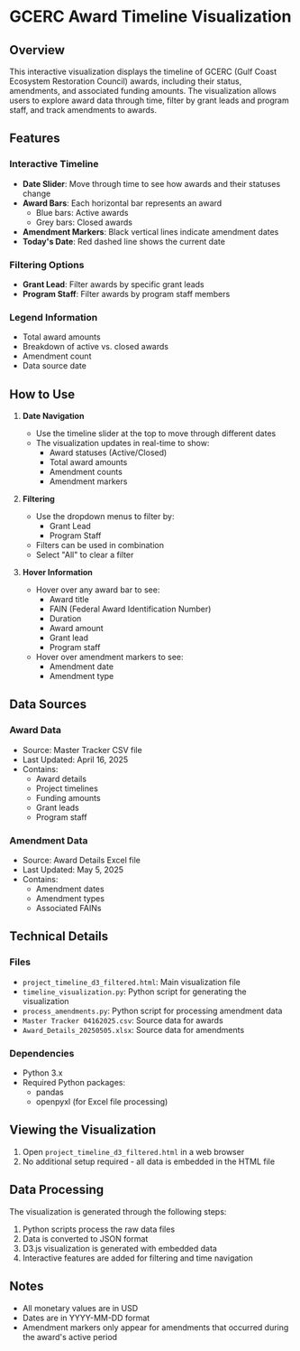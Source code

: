 # GCERC Award Timeline Visualization

## Overview
This interactive visualization displays the timeline of GCERC (Gulf Coast Ecosystem Restoration Council) awards, including their status, amendments, and associated funding amounts. The visualization allows users to explore award data through time, filter by grant leads and program staff, and track amendments to awards.

## Features

### Interactive Timeline
- **Date Slider**: Move through time to see how awards and their statuses change
- **Award Bars**: Each horizontal bar represents an award
  - Blue bars: Active awards
  - Grey bars: Closed awards
- **Amendment Markers**: Black vertical lines indicate amendment dates
- **Today's Date**: Red dashed line shows the current date

### Filtering Options
- **Grant Lead**: Filter awards by specific grant leads
- **Program Staff**: Filter awards by program staff members

### Legend Information
- Total award amounts
- Breakdown of active vs. closed awards
- Amendment count
- Data source date

## How to Use

1. **Date Navigation**
   - Use the timeline slider at the top to move through different dates
   - The visualization updates in real-time to show:
     - Award statuses (Active/Closed)
     - Total award amounts
     - Amendment counts
     - Amendment markers

2. **Filtering**
   - Use the dropdown menus to filter by:
     - Grant Lead
     - Program Staff
   - Filters can be used in combination
   - Select "All" to clear a filter

3. **Hover Information**
   - Hover over any award bar to see:
     - Award title
     - FAIN (Federal Award Identification Number)
     - Duration
     - Award amount
     - Grant lead
     - Program staff
   - Hover over amendment markers to see:
     - Amendment date
     - Amendment type

## Data Sources

### Award Data
- Source: Master Tracker CSV file
- Last Updated: April 16, 2025
- Contains:
  - Award details
  - Project timelines
  - Funding amounts
  - Grant leads
  - Program staff

### Amendment Data
- Source: Award Details Excel file
- Last Updated: May 5, 2025
- Contains:
  - Amendment dates
  - Amendment types
  - Associated FAINs

## Technical Details

### Files
- `project_timeline_d3_filtered.html`: Main visualization file
- `timeline_visualization.py`: Python script for generating the visualization
- `process_amendments.py`: Python script for processing amendment data
- `Master Tracker 04162025.csv`: Source data for awards
- `Award_Details_20250505.xlsx`: Source data for amendments

### Dependencies
- Python 3.x
- Required Python packages:
  - pandas
  - openpyxl (for Excel file processing)

## Viewing the Visualization
1. Open `project_timeline_d3_filtered.html` in a web browser
2. No additional setup required - all data is embedded in the HTML file

## Data Processing
The visualization is generated through the following steps:
1. Python scripts process the raw data files
2. Data is converted to JSON format
3. D3.js visualization is generated with embedded data
4. Interactive features are added for filtering and time navigation

## Notes
- All monetary values are in USD
- Dates are in YYYY-MM-DD format
- Amendment markers only appear for amendments that occurred during the award's active period 
